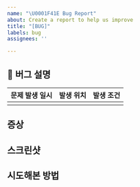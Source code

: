 ```yaml
---
name: "\U0001F41E Bug Report"
about: Create a report to help us improve
title: "[BUG]"
labels: bug
assignees: ''

---
```


## 🐞 버그 설명
| 문제 발생 일시 |  발생 위치  | 발생 조건 |
| --- | --- | --- | 
|  |  |  | 

## 증상 
<!-- 문제 증상에 대해서 설명해주세요. -->

## 스크린샷
<!-- 스크린샷을 첨부해주세요. -->


## 시도해본 방법
<!-- 어떤 방법을 시도했고, 안 되었는지 설명해주세요. -->
